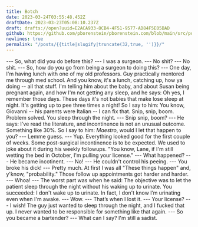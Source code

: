 ```yaml
---
title: Botch
date: 2023-03-24T03:55:48.452Z
draftDate: 2023-03-23T05:08:10.237Z
draft: drafts://open?uuid=E2ACA933-8CB4-4F51-9577-AD84F5E05BAD
github: https://github.com/pborenstein/pborenstein.com/blob/main/src/posts/e2aca933-8cb4-4f51-9577-ad84f5e05bad.md
newlines: true
permalink: "/posts/{{title|slugify|truncate(32,true, '')}}/"
---
```

--- So, what did you do before this?
--- I was a surgeon. 
--- No shit?
--- No shit.
--- So, how do you go from being a surgeon to doing this?
--- One day, I'm having lunch with one of my old professors. Guy practically mentored me through med school. And you know, it's a lunch, catching up, how ya doing -- all that stuff. I'm telling him about the baby, and about Susan being pregnant again, and how I'm not getting any sleep, and he says: Oh yes, I remember those days. These days it's not babies that make lose sleep at night. It's getting up to pee three times a night! So I say to him: You know, Giovanni -- his parents were Italian -- I can fix that. Snip, snip, boom. Problem solved. You sleep through the night.
--- Snip snip, boom?
--- He says: I've read the literature, and incontinence is not an unusual outcome. Something like 30%. So I say to him: _Maestro_, would I let that happen to you?
--- Lemme guess. 
--- Yup. Everything looked good for the first couple of weeks. Some post-surgical incontinence is to be expected. We used to joke about it during his weekly followups. "You know, Lane, if I'm still wetting the bed in October, I'm pulling your license."
--- What happened?
--- He became incotinent.
--- No!
--- He couldn't control his peeing. 
--- You broke his dick!
--- Pretty much. At first I was all "These things happen" and, y'know, "probability." Those follow up appointments got harder and harder.
---  Whoa!
--- The worst part was when he said: The objective was to let the patient sleep through the night without his waking up to urinate. You succeeded: I don't wake up to urinate. In fact, I don't know I’m urinating even when I'm awake.
--- Wow.
--- That’s when I lost it. 
--- Your license?
--- I wish! The guy just wanted to sleep through the night, and I fucked that up. I never wanted to be responsible for something like that again.
--- So you became a bartender?
--- What can I say? I'm still a sadist.
